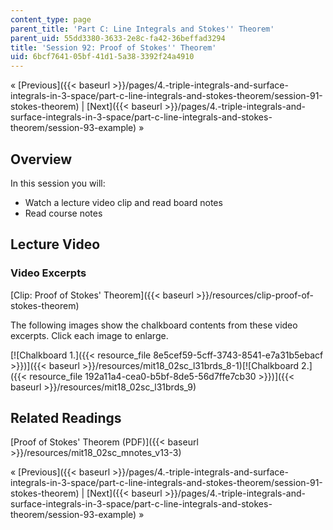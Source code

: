 ```yaml
---
content_type: page
parent_title: 'Part C: Line Integrals and Stokes'' Theorem'
parent_uid: 55dd3380-3633-2e8c-fa42-36beffad3294
title: 'Session 92: Proof of Stokes'' Theorem'
uid: 6bcf7641-05bf-41d1-5a38-3392f24a4910
---
```


« [Previous]({{< baseurl >}}/pages/4.-triple-integrals-and-surface-integrals-in-3-space/part-c-line-integrals-and-stokes-theorem/session-91-stokes-theorem) | [Next]({{< baseurl >}}/pages/4.-triple-integrals-and-surface-integrals-in-3-space/part-c-line-integrals-and-stokes-theorem/session-93-example) »

Overview
--------

In this session you will:

*   Watch a lecture video clip and read board notes
*   Read course notes

Lecture Video
-------------

### Video Excerpts

[Clip: Proof of Stokes' Theorem]({{< baseurl >}}/resources/clip-proof-of-stokes-theorem)

The following images show the chalkboard contents from these video excerpts. Click each image to enlarge.

[![Chalkboard 1.]({{< resource_file 8e5cef59-5cff-3743-8541-e7a31b5ebacf >}})]({{< baseurl >}}/resources/mit18_02sc_l31brds_8-1)[![Chalkboard 2.]({{< resource_file 192a11a4-cea0-b5bf-8de5-56d7ffe7cb30 >}})]({{< baseurl >}}/resources/mit18_02sc_l31brds_9)

Related Readings
----------------

[Proof of Stokes' Theorem (PDF)]({{< baseurl >}}/resources/mit18_02sc_mnotes_v13-3)

« [Previous]({{< baseurl >}}/pages/4.-triple-integrals-and-surface-integrals-in-3-space/part-c-line-integrals-and-stokes-theorem/session-91-stokes-theorem) | [Next]({{< baseurl >}}/pages/4.-triple-integrals-and-surface-integrals-in-3-space/part-c-line-integrals-and-stokes-theorem/session-93-example) »